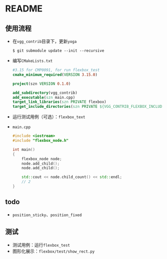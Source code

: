 # README

## 使用流程

* 在`vgg_contrib`目录下，更新`yoga`

  ```shell
  $ git submodule update --init --recursive
  ```

* 编写`CMakeLists.txt`

  ```cmake
  #3.15 for CMP0091, for run flexbox_test
  cmake_minimum_required(VERSION 3.15.0)
  
  project(szn VERSION 0.1.0)
  
  add_subdirectory(vgg_contrib)
  add_executable(szn main.cpp)
  target_link_libraries(szn PRIVATE flexbox)
  target_include_directories(szn PRIVATE ${VGG_CONTRIB_FLEXBOX_INCLUDE})
  ```

* 运行测试用例（可选）：`flexbox_text`

* `main.cpp`

  ```c++
  #include <iostream>
  #include "flexbox_node.h"
  
  int main()
  {
      flexbox_node node;
      node.add_child();
      node.add_child();
  
      std::cout << node.child_count() << std::endl;
      // 2
  }
  ```



## todo

* `position_sticky`、`position_fixed`



## 测试

* 测试用例：运行`flexbox_test`
* 图形化展示：`flexbox/test/show_rect.py`